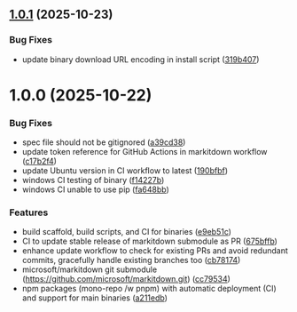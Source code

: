 ## [1.0.1](https://github.com/mote-software/markitdown-binaries/compare/v1.0.0...v1.0.1) (2025-10-23)


### Bug Fixes

* update binary download URL encoding in install script ([319b407](https://github.com/mote-software/markitdown-binaries/commit/319b40724bcccb65b29bda9d4e5834e96c16b975))

# 1.0.0 (2025-10-22)


### Bug Fixes

* spec file should not be gitignored ([a39cd38](https://github.com/mote-software/markitdown-binaries/commit/a39cd38bcc8dee5cb0c721dcabccf8da0f95908a))
* update token reference for GitHub Actions in markitdown workflow ([c17b2f4](https://github.com/mote-software/markitdown-binaries/commit/c17b2f4c10362c4e1da87b749e07ce6698536d50))
* update Ubuntu version in CI workflow to latest ([190bfbf](https://github.com/mote-software/markitdown-binaries/commit/190bfbf95ac0553b110218719396597ebc5e6efd))
* windows CI testing of binary ([f14227b](https://github.com/mote-software/markitdown-binaries/commit/f14227bd6faabd060edd201836921227114dcf6a))
* windows CI unable to use pip ([fa648bb](https://github.com/mote-software/markitdown-binaries/commit/fa648bba52458528aa0194c04df36575ac1aa1c2))


### Features

* build scaffold, build scripts, and CI for binaries ([e9eb51c](https://github.com/mote-software/markitdown-binaries/commit/e9eb51c51a23cc188617af590aa0ba5f9a4a5011))
* CI to update stable release of markitdown submodule as PR ([675bffb](https://github.com/mote-software/markitdown-binaries/commit/675bffbe78569d3cf7bcee1e4844d3b932aa0910))
* enhance update workflow to check for existing PRs and avoid redundant commits, gracefully handle existing branches too ([cb78174](https://github.com/mote-software/markitdown-binaries/commit/cb781745ccb0da47e3cb335678d9b0525e50566c))
* microsoft/markitdown git submodule (https://github.com/microsoft/markitdown.git) ([cc79534](https://github.com/mote-software/markitdown-binaries/commit/cc795345cda042edc8355e26c2a81007a363b817))
* npm packages (mono-repo /w pnpm) with automatic deployment (CI) and support for main binaries ([a211edb](https://github.com/mote-software/markitdown-binaries/commit/a211edbc4b8a514bacfcc1fc735b212dfd25381b))
